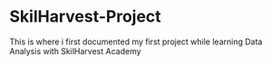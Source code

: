 # SkilHarvest-Project
This is where i first documented my first project while learning Data Analysis with SkilHarvest Academy
